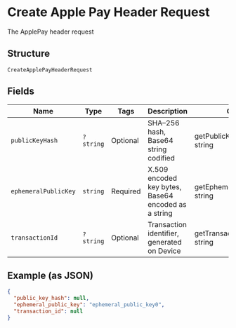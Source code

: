 
# Create Apple Pay Header Request

The ApplePay header request

## Structure

`CreateApplePayHeaderRequest`

## Fields

| Name | Type | Tags | Description | Getter | Setter |
|  --- | --- | --- | --- | --- | --- |
| `publicKeyHash` | `?string` | Optional | SHA–256 hash, Base64 string codified | getPublicKeyHash(): ?string | setPublicKeyHash(?string publicKeyHash): void |
| `ephemeralPublicKey` | `string` | Required | X.509 encoded key bytes, Base64 encoded as a string | getEphemeralPublicKey(): string | setEphemeralPublicKey(string ephemeralPublicKey): void |
| `transactionId` | `?string` | Optional | Transaction identifier, generated on Device | getTransactionId(): ?string | setTransactionId(?string transactionId): void |

## Example (as JSON)

```json
{
  "public_key_hash": null,
  "ephemeral_public_key": "ephemeral_public_key0",
  "transaction_id": null
}
```

